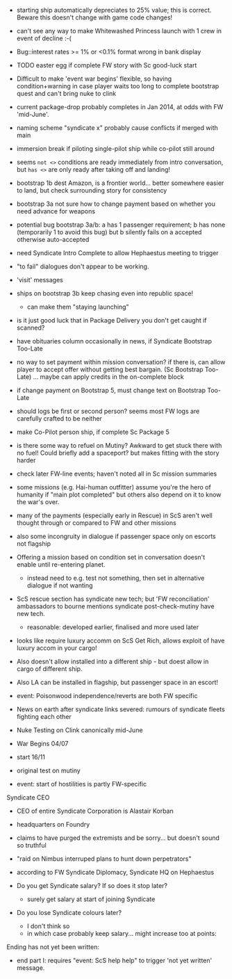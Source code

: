 - starting ship automatically depreciates to 25% value; this is correct. Beware this doesn't change with game code changes!
- can't see any way to make Whitewashed Princess launch with 1 crew in event of decline :-(
- Bug::interest rates >= 1% or <0.1% format wrong in bank display
- TODO easter egg if complete FW story with Sc good-luck start
- Difficult to make 'event war begins' flexible, so having condition+warning in case player waits too long to complete bootstrap quest and can't bring nuke to clink
- current package-drop probably completes in Jan 2014, at odds with FW 'mid-June'.
- naming scheme "syndicate x" probably cause conflicts if merged with main
- immersion break if piloting single-pilot ship while co-pilot still around
- seems `not <>` conditions are ready immediately from intro conversation, but `has <>` are only ready after taking off and landing!
- bootstrap 1b dest Amazon, is a frontier world... better somewhere easier to land, but check surrounding story for consistency
- bootstrap 3a not sure how to change payment based on whether you need advance for weapons
- potential bug bootstrap 3a/b: a has 1 passenger requirement; b has none (temporarily 1 to avoid this bug) but b silently fails on a accepted otherwise auto-accepted
- need Syndicate Intro Complete to allow Hephaestus meeting to trigger
- "to fail" dialogues don't appear to be working.
- 'visit' messages
- ships on bootstrap 3b keep chasing even into republic space!
	+ can make them "staying launching"
- is it just good luck that in Package Delivery you don't get caught if scanned?
- have obituaries column occasionally in news, if Syndicate Bootstrap Too-Late
- no way to set payment within mission conversation? if there is, can allow player to accept offer without getting best bargain. (Sc Bootstrap Too-Late) ... maybe can apply credits in the on-complete block
- if change payment on Bootstrap 5, must change text on Bootstrap Too-Late
- should logs be first or second person? seems most FW logs are carefully crafted to be neither
- make Co-Pilot person ship, if complete Sc Package 5
- is there some way to refuel on Mutiny? Awkward to get stuck there with no fuel! Could briefly add a spaceport? but makes fitting with the story harder
- check later FW-line events; haven't noted all in Sc mission summaries
- some missions (e.g. Hai-human outfitter) assume you're the hero of humanity if "main plot completed" but others also depend on it to know the war's over.
- many of the payments (especially early in Rescue) in ScS aren't well thought through or compared to FW and other missions
- also some incongruity in dialogue if passenger space only on escorts not flagship
- Offering a mission based on condition set in conversation doesn't enable until re-entering planet.
	+ instead need to e.g. test not something, then set in alternative dialogue if not wanting

- ScS rescue section has syndicate new tech; but 'FW reconciliation' ambassadors to bourne mentions syndicate post-check-mutiny have new tech.
	+ reasonable: developed earlier, finalised and more used later
- looks like require luxury accomm on ScS Get Rich, allows exploit of have luxury accom in your cargo!
- Also doesn't allow installed into a different ship - but doest allow in cargo of different ship.
- Also LA can be installed in flagship, but passenger space in an escort!
- event: Poisonwood independence/reverts are both FW specific

- News on earth after syndicate links severed: rumours of syndicate fleets fighting each other

- Nuke Testing on Clink canonically mid-June
- War Begins 04/07
- start 16/11
- original test on mutiny

- event: start of hostilities is partly FW-specific

Syndicate CEO

- CEO of entire Syndicate Corporation is Alastair Korban
- headquarters on Foundry
- claims to have purged the extremists and be sorry... but doesn't sound so truthful
- "raid on Nimbus interruped plans to hunt down perpetrators"
- according to FW Syndicate Diplomacy, Syndicate HQ on Hephaestus

- Do you get Syndicate salary? If so does it stop later?
	+ surely get salary at start of joining Syndicate
- Do you lose Syndicate colours later?
	+ I don't think so
	+ in which case probably keep salary... might increase too at points:

Ending has not yet been written:

- end part I: requires "event: ScS help help" to trigger 'not yet written' message.
